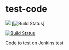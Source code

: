 # test-code

![](http://140.211.168.153:8080/job/demo-build/badge/icon&.png)
[![Build Status](http://140.211.168.153:8080/buildStatus/icon?job=demo-build&.png)]

[![Build Status](http://140.211.168.153:8080/buildStatus/icon?job=demo-build&.png)](http://140.211.168.153:8080/job/demo-build/)

Code to test on Jenkins
test
